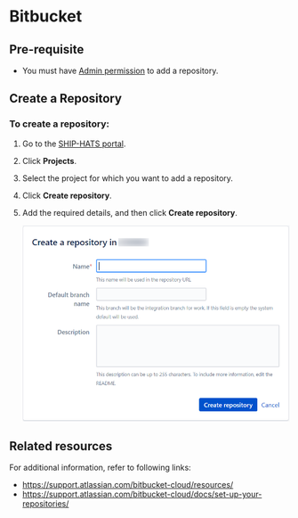 # Bitbucket

## Pre-requisite
- You must have [Admin permission](bitbucket-user-role) to add a repository.

## Create a Repository

### To create a repository:

1. Go to the [SHIP-HATS portal](https://bitbucket.ship.gov.sg/).
1. Click **Projects**.
1. Select the project for which you want to add a repository.
1. Click **Create repository**.
1. Add the required details, and then click **Create repository**.  
    
    <kbd>![Create a repo](ship-bitbucket-create-a-repo.png)</kbd>


## Related resources

For additional information, refer to following links:
- https://support.atlassian.com/bitbucket-cloud/resources/
- https://support.atlassian.com/bitbucket-cloud/docs/set-up-your-repositories/





<!--
**Topics**

- [Bitbucket User Roles and Permission](bitbucket-user-role)
- [Security for Bitbucket](ship-bitbucket-security)
- [Protect changes to sensitive files/folders](ship-bitbucket-protect-changes-sensitive)



- [Best Practices]()
- [Agency education links for ship services]()
- [FAQs](ship-bitbucket-faqs)
-->